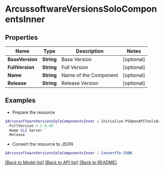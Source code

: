 # ArcussoftwareVersionsSoloComponentsInner
## Properties

Name | Type | Description | Notes
------------ | ------------- | ------------- | -------------
**BaseVersion** | **String** | Base Version | [optional] 
**FullVersion** | **String** | Full Version | [optional] 
**Name** | **String** | Name of the Component | [optional] 
**Release** | **String** | Release Version | [optional] 

## Examples

- Prepare the resource
```powershell
$ArcussoftwareVersionsSoloComponentsInner = Initialize-PSOpenAPIToolsArcussoftwareVersionsSoloComponentsInner  -BaseVersion 4.2.0.48 `
 -FullVersion 4.2.0.48 `
 -Name CLI Server `
 -Release 
```

- Convert the resource to JSON
```powershell
$ArcussoftwareVersionsSoloComponentsInner | ConvertTo-JSON
```

[[Back to Model list]](../README.md#documentation-for-models) [[Back to API list]](../README.md#documentation-for-api-endpoints) [[Back to README]](../README.md)

